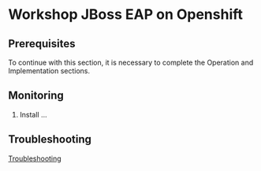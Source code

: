 # Workshop JBoss EAP on Openshift

## Prerequisites
To continue with this section, it is necessary to complete the Operation and Implementation sections.

## Monitoring

1. Install ...


##  Troubleshooting

  [Troubleshooting](../troubleshooting/README.md)


